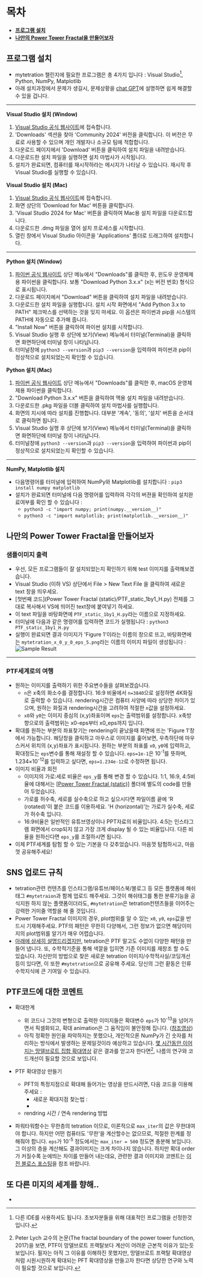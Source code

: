 # 목차
- [**프로그램 설치**](#프로그램-설치)
- [**나만의 Power Tower Fractal을 만들어보자**](#나만의-power-tower-fractal을-만들어보자)

## 프로그램 설치
- mytetration 챌린지에 필요한 프로그램은 총 4가지 입니다 : Visual Studio[^1], Python, NumPy, Matplotlib
- 아래 설치과정에서 문제가 생길시, 문제상황을 [chat GPT](https://chatgpt.com/)에 설명하면 쉽게 해결할 수 있을 겁니다.

---
**Visual Studio 설치 (Window)**
1. [Visual Studio 공식 웹사이트](https://visualstudio.microsoft.com/)에 접속합니다.
2. 'Downloads' 섹션을 찾아 'Community 2024' 버전을 클릭합니다. 이 버전은 무료로 사용할 수 있으며 개인 개발자나 소규모 팀에 적합합니다.
3. 다운로드 페이지에서 'Download' 버튼을 클릭하여 설치 파일을 내려받습니다.
4. 다운로드한 설치 파일을 실행하면 설치 마법사가 시작됩니다.
5. 설치가 완료되면, 컴퓨터를 재시작하라는 메시지가 나타날 수 있습니다. 재시작 후 Visual Studio를 실행할 수 있습니다.

**Visual Studio 설치 (Mac)**
1. [Visual Studio 공식 웹사이트](https://visualstudio.microsoft.com/)에 접속합니다.
2. 화면 상단의 'Download for Mac' 버튼을 클릭합니다.
3. 'Visual Studio 2024 for Mac' 버튼을 클릭하여 Mac용 설치 파일을 다운로드합니다.
4. 다운로드한 .dmg 파일을 열어 설치 프로세스를 시작합니다.
5. 열린 창에서 Visual Studio 아이콘을 'Applications' 폴더로 드래그하여 설치합니다.
---
**Python 설치 (Window)**
1. [파이썬 공식 웹사이트](https://www.python.org/) 상단 메뉴에서 "Downloads"를 클릭한 후, 윈도우 운영체제용 파이썬을 클릭합니다. 보통 "Download Python 3.x.x" (x는 버전 번호) 형식으로 표시됩니다.
2. 다운로드 페이지에서 "Download" 버튼을 클릭하여 설치 파일을 내려받습니다.
3. 다운로드한 설치 파일을 실행합니다. 설치 시작 화면에서 "Add Python 3.x to PATH" 체크박스를 선택하는 것을 잊지 마세요. 이 옵션은 파이썬과 pip을 시스템의 PATH에 자동으로 추가해 줍니다.
4. "Install Now" 버튼을 클릭하여 파이썬 설치를 시작합니다.
5. Visual Studio 실행 후 상단에 보기(View) 메뉴에서 터미널(Terminal)을 클릭하면 화면하단에 터미널 창이 나타납니다.
6. 터미널창에 `python3 --version`과 `pip3 --version`을 입력하여 파이썬과 pip이 정상적으로 설치되었는지 확인할 수 있습니다.

**Python 설치 (Mac)**
1. [파이썬 공식 웹사이트](https://www.python.org/) 상단 메뉴에서 "Downloads"를 클릭한 후, macOS 운영체제용 파이썬을 클릭합니다.
2. "Download Python 3.x.x" 버튼을 클릭하여 맥용 설치 파일을 내려받습니다.
3. 다운로드한 .pkg 파일을 더블 클릭하여 설치 마법사를 실행합니다.
4. 화면의 지시에 따라 설치를 진행합니다. 대부분 '계속', '동의', '설치' 버튼을 순서대로 클릭하면 됩니다.
5. Visual Studio 실행 후 상단에 보기(View) 메뉴에서 터미널(Terminal)을 클릭하면 화면하단에 터미널 창이 나타납니다.
6. 터미널창에 `python3 --version`과 `pip3 --version`을 입력하여 파이썬과 pip이 정상적으로 설치되었는지 확인할 수 있습니다.
---
**NumPy, Matplotlib 설치**
- 다음명령어를 터미널에 입력하여 NumPy와 Matplotlib를 설치합니다 : `pip3 install numpy matplotlib`
- 설치가 완료되면 터미널에 다음 명령어를 입력하여 각각의 버젼을 확인하여 설치완료여부를 확인 할 수 있습니다 :
  - `python3 -c "import numpy; print(numpy.__version__)"`
  - `python3 -c "import matplotlib; print(matplotlib.__version__)"`

## 나만의 Power Tower Fractal을 만들어보자
### 샘플이미지 출력
- 우선, 모든 프로그램들이 잘 설치되었는지 확인하기 위해 test 이미지를 출력해보겠습니다.
- Visual Studio (이하 VS) 상단에서 File > New Text File 을 클릭하여 새로운 text 창을 띄우세요.
- [첫번째 코드](Power Tower Fractal (static)/PTF_static_1by1_H.py) 전체를 그대로 복사해서 VS에 띄어진 text창에 붙여넣기 하세요.
- 이 text 파일을 바탕화면에 `PTF_static_1by1_H.py`라는 이름으로 지정하세요.
- 터미널에 다음과 같은 명령어를 입력하면 코드가 실행됩니다 : `python3 PTF_static_1by1_H.py`
- 실행이 완료되면 결과 이미지가 'Figure 1'이라는 이름의 창으로 뜨고, 바탕화면에는 `mytetration_x_0_y_0_eps_5.png`라는 이름의 이미지 파일이 생성됩니다 :![Sample Result](Power%20Tower%20Fractal%20(static)/sample/mytetration_x_0_y_0_eps_5.png)
---
### PTF세계로의 여행
- 원하는 이미지를 출력하기 위한 주요변수들을 살펴보겠습니다.
  - `n`은 x축의 화소수를 결정합니다. 16:9 비율에서 `n=3840`으로 설정하면 4K화질로 출력할 수 있습니다. rendering시간은 컴퓨터 사양에 따라 상당한 차이가 있으며, 원하는 화질과 rendering시간을 고려하여 적절한 `n`값을 설정하세요.
  - `x0`와 `y0`는 이미지 중심의 (x,y)좌표이며 `eps`는 출력범위를 설정합니다. x축방향으로의 출력범위는 x0-eps부터 x0_eps까지 입니다.
- 확대를 원하는 부분의 좌표찾기는 rendering이 끝났을때 화면에 뜨는 'Figure 1'창에서 가능합니다. 해당창을 클릭하고 마우스로 이미지를 훑어보면, 우측하단에 마우스커서 위치의 (x,y)좌표가 표시됩니다. 원하는 부분의 좌표를 `x0`, `y0`에 입력하고, 확대정도는 `eps`변수를 통해 재설정 할 수 있습니다. `eps=1e-1`은 10<sup>-1</sup>를 뜻하며, 1.234&times;10<sup>-12</sup>를 입력하고 싶다면, `eps=1.234e-12`로 수정하면 됩니다.
- 이미지 비율과 회전
  - 이미지의 가로:세로 비율은 `eps_y`를 통해 변경 할 수 있습니다. 1:1, 16:9, 4:5비율에 대해서는 [[Power Tower Fractal (static)]](Power_Tower_Fractal_(static)) 폴더에 별도의 code를 만들어 두었습니다.
  - 가로를 허수축, 세로를 실수축으로 하고 싶으시다면 파일이름 끝에 'R (rotated)'이 붙은 코드를 이용하세요. 'H (horizontal)'는 가로가 실수축, 세로가 허수축 입니다.
  - 16:9비율은 일반적인 유튜브영상이나 PPT자료의 비율입니다. 4:5는 인스타그램 화면에서 crop되지 않고 가장 크게 display 될 수 있는 비율입니다. 다른 비율을 원하신다면 `eps_y`를 조절하시면 됩니다.
- 이제 PTF세계를 탐험 할 수 있는 기본을 다 갖추었습니다. 마음껏 탐험하시고, 마음껏 공유해주세요!

## SNS 업로드 규칙
- tetration관련 컨텐츠를 인스타그램/유튜브/페이스북/블로그 등 모든 플랫폼에 해쉬태그 `#mytetraion`과 함께 업로드 해주세요. 그것이 해쉬태그를 통한 분류기능을 공식지원 하지 않는 플랫폼이더라도, `#mytetration`은 tetration컨텐츠들을 이어주는 강력한 거미줄 역할을 해 줄 것입니다.
- Power Tower Fractal 이미지의 경우, plot범위를 알 수 있는 `x0`, `y0`, `eps`값을 반드시 기재해주세요. PTF의 패턴은 무한히 다양해서, 그런 정보가 없으면 해당이미지의 plot범위를 알기가 매우 어렵습니다.
- [아래에 상세히 설명드리겠지만](또-다른-미지의-세계를-향해...), tetration은 PTF 말고도 수없이 다양한 패턴을 만들어 냅니다. 또, 수학적기준을 통해 색깔을 입히면 기존 이미지를 재창조 할 수도 있습니다. 자신만의 방법으로 찾은 새로운 tetration 이미지/수학적사실/코딩개선 등이 있다면, 이 또한 `#mytetration`으로 공유해 주세요. 당신의 그런 홛동은 인류 수학지식에 큰 기여일 수 있습니다.

## PTF코드에 대한 코멘트
- 확대한계
  - 위 코드나 그것의 변형으로 출력한 이미지들은 확대변수 `eps`가 10<sup>-13</sup>을 넘어가면서 픽셀화되고, 확대 animation은 그 움직임이 불안정해 집니다. ([참조영상](https://youtu.be/ZeR_YyzMMk0?si=uNZsc1QYUlcIYBcL))
  - 아직 정확한 원인을 파악하지는 못했으나, 개인적으론 NumPy가 긴 숫자를 처리하는 방식에서 발생하는 문제일것이라 예상하고 있습니다. [몇 시간동안 이어지는 망델브로트 집합 확대영상](https://youtu.be/Q5eRDR7oonY?si=CDBRsP84xGwe0M55) 같은 결과를 얻고자 한다면[^2], 나름의 연구와 코드개선이 필요할 것으로 보입니다.

- PTF 확대영상 만들기
  - PFT의 특정지점으로 확대해 들어가는 영상을 만드시려면, 다음 코드을 이용해 주세요 :
    - 새로운 확대지점 찾는법 :
    - 
  - rendring 시간 / 연속 rendering 방법

- 파워타워함수는 무한층의 tetration 이므로, 이론적으로 `max_iter`의 값은 무한대여야 합니다. 하지만 어떤 컴퓨터도 '무한'을 계산할수는 없으므로, 적절한 한계를 정해줘야 합니다. `eps`가 10<sup>-5</sup> 정도에서는 `max_iter = 500` 정도면 충분해 보입니다. 그 이상의 층을 계산해도 결과이미지는 크게 차이나지 않습니다. 하지만 확대 order가 커질수록 눈에띄는 차이를 만들어 내는데요, 관련한 결과 이미지와 코멘트는 [이전 블로스 포스팅](https://dmtpark.tistory.com/59)을 참조 바랍니다.

## 또 다른 미지의 세계를 향해..
- 

[^1]: 다른 IDE를 사용하셔도 됩니다. 초보자분들을 위해 대표적인 프로그램을 선정한것입니다.
[^2]: Peter Lych 교수의 논문(The fractal boundary of the power tower function, 2017)을 보면, PTF이 망델브로트 프랙탈보다 계산이 어려운 근본적 이유가 있는듯 보입니다. 필자는 아직 그 이유를 이해하진 못했지만, 망델브로트 프랙탈 확대영상처럼 시원시원하게 확대되는 PFT 확대영상을 만들고자 한다면 상당한 연구와 노력이 필요할 것으로 보입니다.
